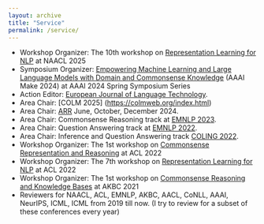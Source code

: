 ```yaml
---
layout: archive
title: "Service"
permalink: /service/
---
```

- Workshop Organizer: The 10th workshop on [Representation Learning for NLP](https://sites.google.com/view/repl4nlp2025/) at NAACL 2025
- Symposium Organizer: [Empowering Machine Learning and Large Language Models with Domain and Commonsense Knowledge](https://aaai.org/conference/spring-symposia/sss24/) (AAAI Make 2024) at AAAI 2024 Spring Symposium Series
- Action Editor: [European Journal of Language Technology](https://www.nejlt.org/">Northern).
- Area Chair: [COLM 2025] (https://colmweb.org/index.html)
- Area Chair: [ARR](https://aclrollingreview.org/) June, October, December 2024.
- Area Chair: Commonsense Reasoning track at [EMNLP 2023](https://2023.emnlp.org/).
- Area Chair: Question Answering track at [EMNLP 2022](https://2022.emnlp.org/).
- Area Chair: Inference and Question Answering track [COLING 2022](https://coling2022.org/).
- Workshop Organizer: The 1st workshop on [Commonsense Representation and Reasoning](https://csrr-workshop.github.io/) at ACL 2022 
- Workshop Organizer: The 7th workshop on [Representation Learning for NLP](https://sites.google.com/view/repl4nlp2022/home?authuser=0) at ACL 2022
- Workshop Organizer: The 1st workshop on [Commonsense Reasoning and Knowledge Bases](https://akbc-cskb.github.io/) at AKBC 2021 
- Reviewers for NAACL, ACL, EMNLP, AKBC, AACL, CoNLL, AAAI, NeurIPS, ICML, ICML from 2019 till now. (I try to review for a subset of these conferences every year)

